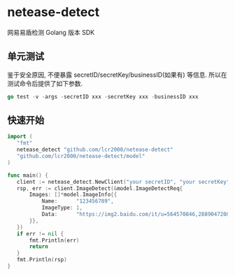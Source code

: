 # netease-detect
网易易盾检测 Golang 版本 SDK

 
 ## 单元测试
 鉴于安全原因, 不便暴露 secretID/secretKey/businessID(如果有) 等信息.
 所以在测试命令后提供了如下参数.
 ```go
 go test -v -args -secretID xxx -secretKey xxx -businessID xxx
 ```

## 快速开始
 ```go
import (
	"fmt"
	netease_detect "github.com/lcr2000/netease-detect"
	"github.com/lcr2000/netease-detect/model"
)

func main() {
	client := netease_detect.NewClient("your secretID", "your secretKey", "your businessID. If there is")
	rsp, err := client.ImageDetect(&model.ImageDetectReq{
		Images: []*model.ImageInfo{{
			Name:      "123456789",
			ImageType: 1,
			Data:      "https://img2.baidu.com/it/u=564570846,288904720&fm=253&fmt=auto&app=138&f=PNG?w=889&h=500",
		}},
	})
	if err != nil {
		fmt.Println(err)
		return
	}
	fmt.Println(rsp)
}
 ```